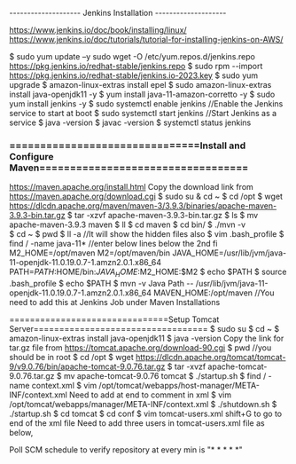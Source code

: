 -------------------- Jenkins Installation --------------------

https://www.jenkins.io/doc/book/installing/linux/
https://www.jenkins.io/doc/tutorials/tutorial-for-installing-jenkins-on-AWS/

$ sudo yum update –y
sudo wget -O /etc/yum.repos.d/jenkins.repo \
    https://pkg.jenkins.io/redhat-stable/jenkins.repo
$ sudo rpm --import https://pkg.jenkins.io/redhat-stable/jenkins.io-2023.key
$ sudo yum upgrade
$ amazon-linux-extras install epel
$ sudo amazon-linux-extras install java-openjdk11 -y
$ yum install java-11-amazon-corretto -y
$ sudo yum install jenkins -y
$ sudo systemctl enable jenkins       //Enable the Jenkins service to start at boot
$ sudo systemctl start jenkins        //Start Jenkins as a service
$ java -version
$ javac -version
$ systemctl status jenkins


### ===============================Install and Configure Maven==================================
https://maven.apache.org/install.html
Copy the download link from https://maven.apache.org/download.cgi
$ sudo su  & cd ~
$ cd /opt
$ wget https://dlcdn.apache.org/maven/maven-3/3.9.3/binaries/apache-maven-3.9.3-bin.tar.gz
$ tar -xzvf apache-maven-3.9.3-bin.tar.gz
$ ls
$ mv apache-maven-3.9.3 maven
$ ll
$ cd maven
$ cd bin/
$ ./mvn -v  
$ cd ~
$ pwd
$ ll -a      //It will show the hidden files also
$ vim .bash_profile
$ find / -name java-11*
//enter below lines below the 2nd fi
M2_HOME=/opt/maven
M2=/opt/maven/bin
JAVA_HOME=/usr/lib/jvm/java-11-openjdk-11.0.19.0.7-1.amzn2.0.1.x86_64
PATH=$PATH:$HOME/bin:$JAVA_HOME:$M2_HOME:$M2
$ echo $PATH
$ source .bash_profile
$ echo $PATH
$ mvn -v
Java Path -- /usr/lib/jvm/java-11-openjdk-11.0.19.0.7-1.amzn2.0.1.x86_64
MAVEN_HOME:/opt/maven     //You need to add this at Jenkins Job under Maven Installations

===============================Setup Tomcat Server==================================
$ sudo su
$ cd ~
$ amazon-linux-extras install java-openjdk11
$ java -version
Copy the link for tar.gz file from https://tomcat.apache.org/download-90.cgi
$ pwd //you should be in root
$ cd /opt
$ wget https://dlcdn.apache.org/tomcat/tomcat-9/v9.0.76/bin/apache-tomcat-9.0.76.tar.gz
$ tar -xvzf apache-tomcat-9.0.76.tar.gz
$ mv apache-tomcat-9.0.76 tomcat
$ ./startup.sh 
$ find / -name context.xml
$ vim /opt/tomcat/webapps/host-manager/META-INF/context.xml
Need to add <!-- at start and --> at end to comment in xml
$ vim /opt/tomcat/webapps/manager/META-INF/context.xml
$ ./shutdown.sh
$ ./startup.sh
$ cd tomcat
$ cd conf
$ vim tomcat-users.xml
shift+G to go to end of the xml file
Need to add three users in tomcat-users.xml file as below,
 <role rolename="manager-gui"/>
 <role rolename="manager-script"/>
 <role rolename="manager-jmx"/>
 <role rolename="manager-status"/>
 <user username="admin" password="admin" roles="manager-gui, manager-script, manager-jmx, manager-status"/>
 <user username="deployer" password="deployer" roles="manager-script"/>
 <user username="tomcat" password="s3cret" roles="manager-gui"/>

Poll SCM schedule to verify repository at every min is "* * * * *"
